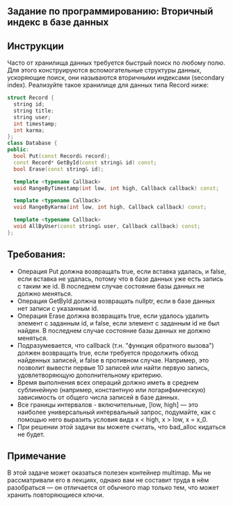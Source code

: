 ## Задание по программированию: Вторичный индекс в базе данных
## Инструкции

Часто от хранилища данных требуется быстрый поиск по любому полю. Для этого конструируются вспомогательные структуры данных, ускоряющие поиск, они называются вторичными индексами (secondary index). Реализуйте такое хранилище для данных типа Record ниже:
```c++
struct Record {
  string id;
  string title;
  string user;
  int timestamp;
  int karma;
};
class Database {
public:
  bool Put(const Record& record);
  const Record* GetById(const string& id) const;
  bool Erase(const string& id);

  template <typename Callback>
  void RangeByTimestamp(int low, int high, Callback callback) const;

  template <typename Callback>
  void RangeByKarma(int low, int high, Callback callback) const;

  template <typename Callback>
  void AllByUser(const string& user, Callback callback) const;
};
```
## Требования:
* Операция Put должна возвращать true, если вставка удалась, и false, если вставка не удалась, потому что в базе данных уже есть запись с таким же id. В последнем случае состояние базы данных не должно меняться.
* Операция GetById должна возвращать nullptr, если в базе данных нет записи с указанным id.
* Операция Erase должна возвращать true, если удалось удалить элемент с заданным id, и false, если элемент с заданным id не был найден. В последнем случае состояние базы данных не должно меняться.
* Подразумевается, что callback (т.н. "функция обратного вызова") должен возвращать true, если требуется продолжить обход найденных записей, и false в противном случае. Например, это позволит вывести первые 10 записей или найти первую запись, удовлетворяющую дополнительному критерию.
* Время выполнения всех операций должно иметь в среднем сублинейную (например, константную или логарифмическую) зависимость от общего числа записей в базе данных.
* Все границы интервалов - включительные, [low, high] — это наиболее универсальный интервальный запрос, подумайте, как с помощью него выразить условия вида x < high, x > low, x = x_0.
* При решении этой задачи вы можете считать, что bad_alloc кидаться не будет.

## Примечание
В этой задаче может оказаться полезен контейнер multimap. Мы не рассматривали его в лекциях, однако вам не составит труда в нём разобраться — он отличается от обычного map только тем, что может хранить повторяющиеся ключи.
